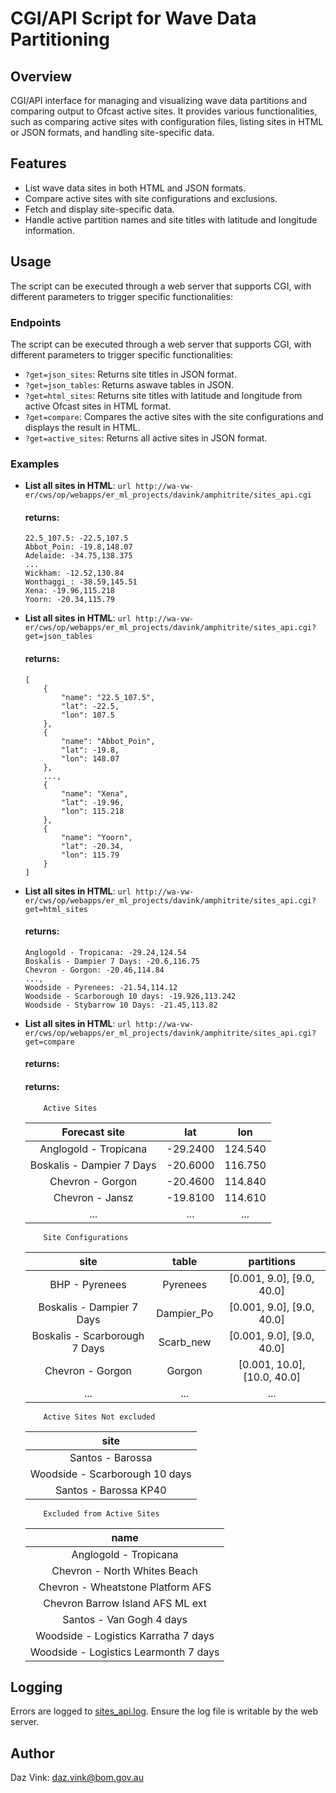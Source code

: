 # CGI/API Script for Wave Data Partitioning

## Overview

CGI/API interface for managing and visualizing wave data partitions and comparing output to Ofcast active sites. It provides various functionalities, such as comparing active sites with configuration files, listing sites in HTML or JSON formats, and handling site-specific data.

## Features

-   List wave data sites in both HTML and JSON formats.
-   Compare active sites with site configurations and exclusions.
-   Fetch and display site-specific data.
-   Handle active partition names and site titles with latitude and longitude information.

## Usage

The script can be executed through a web server that supports CGI, with different parameters to trigger specific functionalities:

### Endpoints

The script can be executed through a web server that supports CGI, with different parameters to trigger specific functionalities:

-   `?get=json_sites`: Returns site titles in JSON format.
-   `?get=json_tables`: Returns aswave tables in JSON.
-   `?get=html_sites`: Returns site titles with latitude and longitude from active Ofcast sites in HTML format.
-   `?get=compare`: Compares the active sites with the site configurations and displays the result in HTML.
-   `?get=active_sites`: Returns all active sites in JSON format.

### Examples

-   **List all sites in HTML**:
    `url http://wa-vw-er/cws/op/webapps/er_ml_projects/davink/amphitrite/sites_api.cgi`

    #### returns:

    ```
    22.5_107.5: -22.5,107.5
    Abbot_Poin: -19.8,148.07
    Adelaide: -34.75,138.375
    ...
    Wickham: -12.52,130.84
    Wonthaggi_: -38.59,145.51
    Xena: -19.96,115.218
    Yoorn: -20.34,115.79
    ```

-   **List all sites in HTML**:
    `url http://wa-vw-er/cws/op/webapps/er_ml_projects/davink/amphitrite/sites_api.cgi?get=json_tables`

    #### returns:

    ```
    [
        {
            "name": "22.5_107.5",
            "lat": -22.5,
            "lon": 107.5
        },
        {
            "name": "Abbot_Poin",
            "lat": -19.8,
            "lon": 148.07
        },
        ...,
        {
            "name": "Xena",
            "lat": -19.96,
            "lon": 115.218
        },
        {
            "name": "Yoorn",
            "lat": -20.34,
            "lon": 115.79
        }
    ]

    ```

-   **List all sites in HTML**:
    `url http://wa-vw-er/cws/op/webapps/er_ml_projects/davink/amphitrite/sites_api.cgi?get=html_sites`

    #### returns:

    ```
    Anglogold - Tropicana: -29.24,124.54
    Boskalis - Dampier 7 Days: -20.6,116.75
    Chevron - Gorgon: -20.46,114.84
    ...,
    Woodside - Pyrenees: -21.54,114.12
    Woodside - Scarborough 10 days: -19.926,113.242
    Woodside - Stybarrow 10 Days: -21.45,113.82
    ```

-   **List all sites in HTML**:
    `url http://wa-vw-er/cws/op/webapps/er_ml_projects/davink/amphitrite/sites_api.cgi?get=compare`

    #### returns:

    #### returns:

            Active Sites

    |       Forecast site       |   lat    |   lon   |
    | :-----------------------: | :------: | :-----: |
    |   Anglogold - Tropicana   | -29.2400 | 124.540 |
    | Boskalis - Dampier 7 Days | -20.6000 | 116.750 |
    |     Chevron - Gorgon      | -20.4600 | 114.840 |
    |      Chevron - Jansz      | -19.8100 | 114.610 |
    |            ...            |   ...    |   ...   |

            Site Configurations

    |             site              |   table    |         partitions          |
    | :---------------------------: | :--------: | :-------------------------: |
    |        BHP - Pyrenees         |  Pyrenees  |  [0.001, 9.0], [9.0, 40.0]  |
    |   Boskalis - Dampier 7 Days   | Dampier_Po |  [0.001, 9.0], [9.0, 40.0]  |
    | Boskalis - Scarborough 7 Days | Scarb_new  |  [0.001, 9.0], [9.0, 40.0]  |
    |       Chevron - Gorgon        |   Gorgon   | [0.001, 10.0], [10.0, 40.0] |
    |              ...              |    ...     |             ...             |

            Active Sites Not excluded

    |              site              |
    | :----------------------------: |
    |        Santos - Barossa        |
    | Woodside - Scarborough 10 days |
    |     Santos - Barossa KP40      |

            Excluded from Active Sites

    |                 name                  |
    | :-----------------------------------: |
    |         Anglogold - Tropicana         |
    |     Chevron - North Whites Beach      |
    |   Chevron - Wheatstone Platform AFS   |
    |   Chevron Barrow Island AFS ML ext    |
    |       Santos - Van Gogh 4 days        |
    | Woodside - Logistics Karratha 7 days  |
    | Woodside - Logistics Learmonth 7 days |

## Logging

Errors are logged to [sites_api.log](http://wa-vw-er/webapps/er_ml_projects/davink/amphitrite/sites_api.log). Ensure the log file is writable by the web server.

## Author

Daz Vink: <daz.vink@bom.gov.au>
